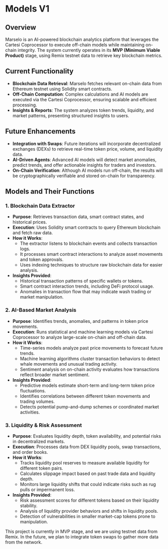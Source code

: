 # Models V1

## Overview
Marselo is an AI-powered blockchain analytics platform that leverages the Cartesi Coprocessor to execute off-chain models while maintaining on-chain integrity. The system currently operates in its **MVP (Minimum Viable Product)** stage, using Remix testnet data to retrieve key blockchain metrics.

## Current Functionality
- **Blockchain Data Retrieval**: Marselo fetches relevant on-chain data from Ethereum testnet using Solidity smart contracts.
- **Off-Chain Computation**: Complex calculations and AI models are executed via the Cartesi Coprocessor, ensuring scalable and efficient processing.
- **Insights & Reports**: The system analyzes token trends, liquidity, and market patterns, presenting structured insights to users.

## Future Enhancements
- **Integration with Swaps**: Future iterations will incorporate decentralized exchanges (DEXs) to retrieve real-time token price, volume, and liquidity data.
- **AI-Driven Agents**: Advanced AI models will detect market anomalies, predict trends, and offer actionable insights for traders and investors.
- **On-Chain Verification**: Although AI models run off-chain, the results will be cryptographically verifiable and stored on-chain for transparency.

## Models and Their Functions
### 1. **Blockchain Data Extractor**
- **Purpose**: Retrieves transaction data, smart contract states, and historical prices.
- **Execution**: Uses Solidity smart contracts to query Ethereum blockchain and fetch raw data.
- **How it Works**:
  - The extractor listens to blockchain events and collects transaction logs.
  - It processes smart contract interactions to analyze asset movements and token approvals.
  - Uses indexing techniques to structure raw blockchain data for easier analysis.
- **Insights Provided**:
  - Historical transaction patterns of specific wallets or tokens.
  - Smart contract interaction trends, including DeFi protocol usage.
  - Anomalies in transaction flow that may indicate wash trading or market manipulation.

### 2. **AI-Based Market Analysis**
- **Purpose**: Identifies trends, anomalies, and patterns in token price movements.
- **Execution**: Runs statistical and machine learning models via Cartesi Coprocessor to analyze large-scale on-chain and off-chain data.
- **How it Works**:
  - Time-series models analyze past price movements to forecast future trends.
  - Machine learning algorithms cluster transaction behaviors to detect whale movements and unusual trading activity.
  - Sentiment analysis on on-chain activity evaluates how transactions reflect broader market sentiment.
- **Insights Provided**:
  - Predictive models estimate short-term and long-term token price fluctuations.
  - Identifies correlations between different token movements and trading volumes.
  - Detects potential pump-and-dump schemes or coordinated market activities.

### 3. **Liquidity & Risk Assessment**
- **Purpose**: Evaluates liquidity depth, token availability, and potential risks in decentralized markets.
- **Execution**: Processes data from DEX liquidity pools, swap transactions, and order books.
- **How it Works**:
  - Tracks liquidity pool reserves to measure available liquidity for different token pairs.
  - Calculates slippage impact based on past trade data and liquidity depth.
  - Monitors large liquidity shifts that could indicate risks such as rug pulls or impermanent loss.
- **Insights Provided**:
  - Risk assessment scores for different tokens based on their liquidity stability.
  - Analysis of liquidity provider behaviors and shifts in liquidity pools.
  - Detection of vulnerabilities in smaller market-cap tokens prone to manipulation.

<div class="warning">
    This project is currently in MVP stage, and we are using testnet data from Remix. In the future, we plan to integrate token swaps to gather more data from the network.
</div>

